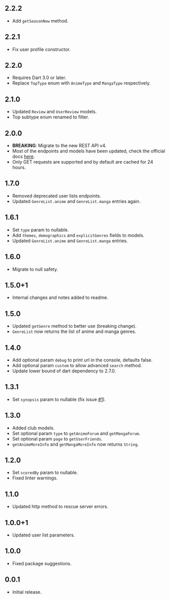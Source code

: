 ## 2.2.2

* Add `getSeasonNow` method.

## 2.2.1

* Fix user profile constructor.

## 2.2.0

* Requires Dart 3.0 or later.
* Replace `TopType` enum with `AnimeType` and `MangaType` respectively.

## 2.1.0

* Updated `Review` and `UserReview` models.
* Top subtype enum renamed to filter.

## 2.0.0

* **BREAKING**: Migrate to the new REST API v4.
* Most of the endpoints and models have been updated, check the official docs [here](https://docs.api.jikan.moe/).
* Only GET requests are supported and by default are cached for 24 hours.

## 1.7.0

* Removed deprecated user lists endpoints.
* Updated `GenreList.anime` and `GenreList.manga` entries again.

## 1.6.1

* Set `type` param to nullable.
* Add `themes`, `demographics` and `explicitGenres` fields to models.
* Updated `GenreList.anime` and `GenreList.manga` entries.

## 1.6.0

* Migrate to null safety.

## 1.5.0+1

* Internal changes and notes added to readme.

## 1.5.0

* Updated `getGenre` method to better use (breaking change).
* `GenreList` now returns the list of anime and manga genres.

## 1.4.0

* Add optional param `debug` to print url in the console, defaults false.
* Add optional param `custom` to allow advanced `search` method.
* Update lower bound of dart dependency to 2.7.0.

## 1.3.1

* Set `synopsis` param to nullable (fix issue [#1](https://github.com/javoeria/jikan-dart/issues/1)).

## 1.3.0

* Added club models.
* Set optional param `type` to `getAnimeForum` and `getMangaForum`.
* Set optional param `page` to `getUserFriends`.
* `getAnimeMoreInfo` and `getMangaMoreInfo` now returns `String`.

## 1.2.0

* Set `scoredBy` param to nullable.
* Fixed linter warnings.

## 1.1.0

* Updated http method to rescue server errors.

## 1.0.0+1

* Updated user list parameters.

## 1.0.0

* Fixed package suggestions.

## 0.0.1

* Initial release.
